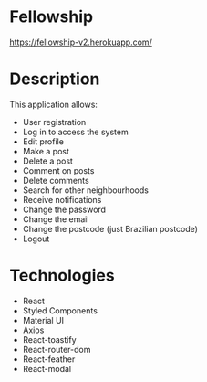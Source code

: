 # Fellowship
https://fellowship-v2.herokuapp.com/

# Description
This application allows:
* User registration
* Log in to access the system
* Edit profile
* Make a post
* Delete a post
* Comment on posts
* Delete comments
* Search for other neighbourhoods
* Receive notifications
* Change the password
* Change the email
* Change the postcode (just Brazilian postcode)
* Logout

# Technologies
* React
* Styled Components
* Material UI
* Axios
* React-toastify
* React-router-dom
* React-feather
* React-modal
